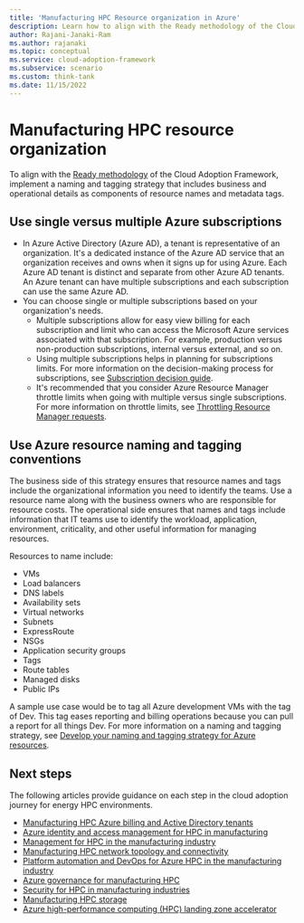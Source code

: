 ```yaml
---
title: 'Manufacturing HPC Resource organization in Azure'
description: Learn how to align with the Ready methodology of the Cloud Adoption Framework by using a naming and tagging strategy that includes business and operations details.
author: Rajani-Janaki-Ram
ms.author: rajanaki
ms.topic: conceptual
ms.service: cloud-adoption-framework
ms.subservice: scenario
ms.custom: think-tank
ms.date: 11/15/2022
---
```


# Manufacturing HPC resource organization

To align with the [Ready methodology](../../../ready/index.md) of the Cloud Adoption Framework, implement a naming and tagging strategy that includes business and operational details as components of resource names and metadata tags.

## Use single versus multiple Azure subscriptions

 - In Azure Active Directory (Azure AD), a tenant is representative of an organization. It's a dedicated instance of the Azure AD service that an organization receives and owns when it signs up for using Azure. Each Azure AD tenant is distinct and separate from other Azure AD tenants. An Azure tenant can have multiple subscriptions and each subscription can use the same Azure AD.
 - You can choose single or multiple subscriptions based on your organization's needs.
     - Multiple subscriptions allow for easy view billing for each subscription and limit who can access the Microsoft Azure services associated with that subscription. For example, production versus non-production subscriptions, internal versus external, and so on.
     - Using multiple subscriptions helps in planning for subscriptions limits. For more information on the decision-making process for subscriptions, see [Subscription decision guide](../../../ready/landing-zone/design-area/resource-org-subscriptions.md?source=recommendations).
     - It's recommended that you consider Azure Resource Manager throttle limits when going with multiple versus single subscriptions. For more information on throttle limits, see [Throttling Resource Manager requests](/azure/azure-resource-manager/management/request-limits-and-throttling).

## Use Azure resource naming and tagging conventions

The business side of this strategy ensures that resource names and tags include the organizational information you need to identify the teams. Use a resource name along with the business owners who are responsible for resource costs. The operational side ensures that names and tags include information that IT teams use to identify the workload, application, environment, criticality, and other useful information for managing resources.

Resources to name include:

- VMs
- Load balancers
- DNS labels
- Availability sets
- Virtual networks
- Subnets
- ExpressRoute
- NSGs
- Application security groups
- Tags
- Route tables
- Managed disks
- Public IPs

A sample use case would be to tag all Azure development VMs with the tag of Dev. This tag eases reporting and billing operations because you can pull a report for all things Dev. For more information on a naming and tagging strategy, see [Develop your naming and tagging strategy for Azure resources](../../../ready/azure-best-practices/naming-and-tagging.md).

## Next steps

The following articles provide guidance on each step in the cloud adoption journey for energy HPC environments.

- [Manufacturing HPC Azure billing and Active Directory tenants](./azure-billing-active-directory-tenant.md)
- [Azure identity and access management for HPC in manufacturing](./identity-access-management.md)
- [Management for HPC in the manufacturing industry](./management.md)
- [Manufacturing HPC network topology and connectivity](./network-topology-connectivity.md)
- [Platform automation and DevOps for Azure HPC in the manufacturing industry](./platform-automation-devops.md)
- [Azure governance for manufacturing HPC](./security-governance-compliance.md)
- [Security for HPC in manufacturing industries](./security.md)
- [Manufacturing HPC storage](./storage.md)
- [Azure high-performance computing (HPC) landing zone accelerator](../azure-hpc-landing-zone-accelerator.md)

